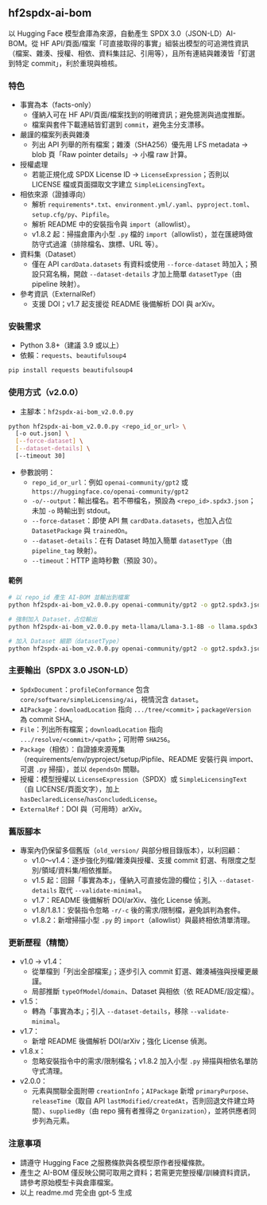 ## hf2spdx-ai-bom

以 Hugging Face 模型倉庫為來源，自動產生 SPDX 3.0（JSON-LD）AI-BOM。從 HF API/頁面/檔案「可直接取得的事實」組裝出模型的可追溯性資訊（檔案、雜湊、授權、相依、資料集註記、引用等），且所有連結與雜湊皆「釘選到特定 commit」，利於重現與檢核。

### 特色
- 事實為本（facts-only）
  - 僅納入可在 HF API/頁面/檔案找到的明確資訊；避免臆測與過度推斷。
  - 檔案與套件下載連結皆釘選到 `commit`，避免主分支漂移。
- 嚴謹的檔案列表與雜湊
  - 列出 API 列舉的所有檔案；雜湊（SHA256）優先用 LFS metadata → blob 頁「Raw pointer details」→ 小檔 raw 計算。
- 授權處理
  - 若能正規化成 SPDX License ID → `LicenseExpression`；否則以 LICENSE 檔或頁面擷取文字建立 `SimpleLicensingText`。
- 相依來源（證據導向）
  - 解析 `requirements*.txt`、`environment.yml/.yaml`、`pyproject.toml`、`setup.cfg/py`、`Pipfile`。
  - 解析 README 中的安裝指令與 `import`（allowlist）。
  - v1.8.2 起：掃描倉庫內小型 `.py` 檔的 `import`（allowlist），並在匯總時做防守式過濾（排除檔名、旗標、URL 等）。
- 資料集（Dataset）
  - 僅在 API `cardData.datasets` 有資料或使用 `--force-dataset` 時加入；預設只寫名稱，開啟 `--dataset-details` 才加上簡單 `datasetType`（由 pipeline 映射）。
- 參考資訊（ExternalRef）
  - 支援 DOI；v1.7 起支援從 README 後備解析 DOI 與 arXiv。

### 安裝需求
- Python 3.8+（建議 3.9 或以上）
- 依賴：`requests`、`beautifulsoup4`

```bash
pip install requests beautifulsoup4
```

### 使用方式（v2.0.0）
- 主腳本：`hf2spdx-ai-bom_v2.0.0.py`

```bash
python hf2spdx-ai-bom_v2.0.0.py <repo_id_or_url> \
  [-o out.json] \
  [--force-dataset] \
  [--dataset-details] \
  [--timeout 30]
```

- 參數說明：
  - `repo_id_or_url`：例如 `openai-community/gpt2` 或 `https://huggingface.co/openai-community/gpt2`
  - `-o/--output`：輸出檔名。若不帶檔名，預設為 `<repo_id>.spdx3.json`；未加 `-o` 時輸出到 stdout。
  - `--force-dataset`：即使 API 無 `cardData.datasets`，也加入占位 `DatasetPackage` 與 `trainedOn`。
  - `--dataset-details`：在有 Dataset 時加入簡單 `datasetType`（由 `pipeline_tag` 映射）。
  - `--timeout`：HTTP 逾時秒數（預設 30）。

#### 範例
```bash
# 以 repo_id 產生 AI-BOM 並輸出到檔案
python hf2spdx-ai-bom_v2.0.0.py openai-community/gpt2 -o gpt2.spdx3.json

# 強制加入 Dataset，占位輸出
python hf2spdx-ai-bom_v2.0.0.py meta-llama/Llama-3.1-8B -o llama.spdx3.json --force-dataset

# 加入 Dataset 細節（datasetType）
python hf2spdx-ai-bom_v2.0.0.py openai-community/gpt2 -o gpt2.spdx3.json --dataset-details
```

### 主要輸出（SPDX 3.0 JSON-LD）
- `SpdxDocument`：`profileConformance` 包含 `core/software/simpleLicensing/ai`，視情況含 `dataset`。
- `AIPackage`：`downloadLocation` 指向 `.../tree/<commit>`；`packageVersion` 為 commit SHA。
- `File`：列出所有檔案；`downloadLocation` 指向 `.../resolve/<commit>/<path>`；可附帶 `SHA256`。
- `Package`（相依）：自證據來源蒐集（requirements/env/pyproject/setup/Pipfile、README 安裝行與 import、可選 `.py` 掃描），並以 `dependsOn` 關聯。
- 授權：模型授權以 `LicenseExpression`（SPDX）或 `SimpleLicensingText`（自 LICENSE/頁面文字），加上 `hasDeclaredLicense`/`hasConcludedLicense`。
- `ExternalRef`：DOI 與（可用時）arXiv。

### 舊版腳本
- 專案內仍保留多個舊版（`old_version/` 與部分根目錄版本），以利回顧：
  - v1.0～v1.4：逐步強化列檔/雜湊與授權、支援 commit 釘選、有限度之型別/領域/資料集/相依推斷。
  - v1.5 起：回歸「事實為本」，僅納入可直接佐證的欄位；引入 `--dataset-details` 取代 `--validate-minimal`。
  - v1.7：README 後備解析 DOI/arXiv、強化 License 偵測。
  - v1.8/1.8.1：安裝指令忽略 `-r/-c` 後的需求/限制檔，避免誤判為套件。
  - v1.8.2：新增掃描小型 `.py` 的 `import`（allowlist）與最終相依清單清理。

### 更新歷程（精簡）
- v1.0 → v1.4：
  - 從單檔到「列出全部檔案」；逐步引入 commit 釘選、雜湊補強與授權更嚴謹。
  - 局部推斷 `typeOfModel`/`domain`、Dataset 與相依（依 README/設定檔）。
- v1.5：
  - 轉為「事實為本」；引入 `--dataset-details`，移除 `--validate-minimal`。
- v1.7：
  - 新增 README 後備解析 DOI/arXiv；強化 License 偵測。
- v1.8.x：
  - 忽略安裝指令中的需求/限制檔名；v1.8.2 加入小型 `.py` 掃描與相依名單防守式清理。
 - v2.0.0：
   - 元素與關聯全面附帶 `creationInfo`；`AIPackage` 新增 `primaryPurpose`、`releaseTime`（取自 API `lastModified/createdAt`，否則回退文件建立時間）、`suppliedBy`（由 repo 擁有者推得之 `Organization`），並將供應者同步列為元素。

### 注意事項
- 請遵守 Hugging Face 之服務條款與各模型原作者授權條款。
- 產生之 AI-BOM 僅反映公開可取用之資料；若需更完整授權/訓練資料資訊，請參考原始模型卡與倉庫檔案。
- 以上 readme.md 完全由 gpt-5 生成


